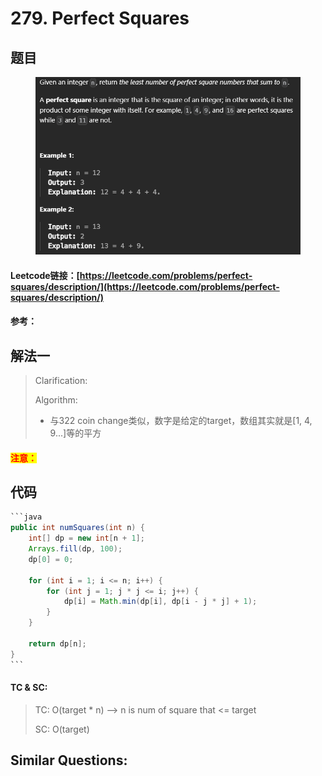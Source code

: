 # 279. Perfect Squares

## 题目

<figure><img src=".gitbook/assets/image.png" alt=""><figcaption></figcaption></figure>

#### Leetcode链接：[https://leetcode.com/problems/perfect-squares/description/](https://leetcode.com/problems/perfect-squares/description/)

#### 参考：

## 解法一

> Clarification:&#x20;
>
> Algorithm:&#x20;
>
> * 与322 coin change类似，数字是给定的target，数组其实就是\[1, 4, 9...]等的平方

#### <mark style="color:red;">注意：</mark>

## 代码

````java
```java
public int numSquares(int n) {
    int[] dp = new int[n + 1];
    Arrays.fill(dp, 100);
    dp[0] = 0;

    for (int i = 1; i <= n; i++) {
        for (int j = 1; j * j <= i; j++) {
            dp[i] = Math.min(dp[i], dp[i - j * j] + 1);
        }
    }

    return dp[n];
}
```
````

#### TC & SC:&#x20;

> TC: O(target \* n) --> n is num of square that <= target
>
> SC: O(target)

## **Similar Questions:**&#x20;
